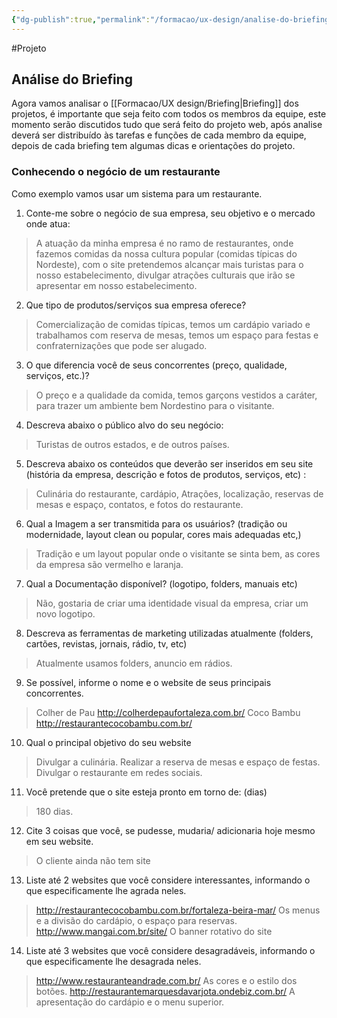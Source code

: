 ```yaml
---
{"dg-publish":true,"permalink":"/formacao/ux-design/analise-do-briefing/","title":"Análise do Briefing","metatags":{"description":"Questionário para desenvolver o Briefing"},"noteIcon":2,"updated":"2025-07-08T22:22:04.535-03:00"}
---
```


#Projeto 

## Análise do Briefing

Agora vamos analisar o [[Formacao/UX design/Briefing\|Briefing]] dos projetos, é importante que seja feito com todos os membros da equipe, este momento serão discutidos tudo que será feito do projeto web, após analise deverá ser distribuído às tarefas e funções de cada membro da equipe, depois de cada briefing tem algumas dicas e orientações do projeto.

### Conhecendo o negócio de um restaurante

Como exemplo vamos usar um sistema para um restaurante.

1. Conte-me sobre o negócio de sua empresa, seu objetivo e o mercado onde atua: 

> A atuação da minha empresa é no ramo de restaurantes, onde fazemos comidas da nossa cultura popular (comidas típicas do Nordeste), com o site pretendemos alcançar mais turistas para o nosso estabelecimento, divulgar atrações culturais que irão se apresentar em nosso estabelecimento. 

2. Que tipo de produtos/serviços sua empresa oferece? 

> Comercialização de comidas típicas, temos um cardápio variado e trabalhamos com reserva de mesas, temos um espaço para festas e confraternizações que pode ser alugado. 

3. O que diferencia você de seus concorrentes (preço, qualidade, serviços, etc.)? 

> O preço e a qualidade da comida, temos garçons vestidos a caráter, para trazer um ambiente bem Nordestino para o visitante. 

4. Descreva abaixo o público alvo do seu negócio: 

> Turistas de outros estados, e de outros países. 

5. Descreva abaixo os conteúdos que deverão ser inseridos em seu site (história da empresa, descrição e fotos de produtos, serviços, etc) : 

> Culinária do restaurante, cardápio, Atrações, localização, reservas de mesas e espaço, contatos, e fotos do restaurante. 

6. Qual a Imagem a ser transmitida para os usuários? (tradição ou modernidade, layout clean ou popular, cores mais adequadas etc,) 

> Tradição e um layout popular onde o visitante se sinta bem, as cores da empresa são vermelho e laranja. 

7. Qual a Documentação disponível? (logotipo, folders, manuais etc) 

> Não, gostaria de criar uma identidade visual da empresa, criar um novo logotipo.

8. Descreva as ferramentas de marketing utilizadas atualmente (folders, cartões, revistas, jornais, rádio, tv, etc) 

> Atualmente usamos folders, anuncio em rádios.

9. Se possível, informe o nome e o website de seus principais concorrentes. 

> Colher de Pau <http://colherdepaufortaleza.com.br/>
> Coco Bambu <http://restaurantecocobambu.com.br/>

10. Qual o principal objetivo do seu website 

> Divulgar a culinária. Realizar a reserva de mesas e espaço de festas.
> Divulgar o restaurante em redes sociais. 

11. Você pretende que o site esteja pronto em torno de: (dias) 

> 180 dias. 

12. Cite 3 coisas que você, se pudesse, mudaria/ adicionaria hoje mesmo em seu website. 

> O cliente ainda não tem site 

13. Liste até 2 websites que você considere interessantes, informando o que especificamente lhe agrada neles. 

> <http://restaurantecocobambu.com.br/fortaleza-beira-mar/> Os menus e a divisão do cardápio, o espaço para reservas.
> <http://www.mangai.com.br/site/> O banner rotativo do site 

14. Liste até 3 websites que você considere desagradáveis, informando o que especificamente lhe desagrada neles. 

> <http://www.restauranteandrade.com.br/> As cores e o estilo dos botões.
> <http://restaurantemarquesdavarjota.ondebiz.com.br/> A apresentação do cardápio e o menu superior.
